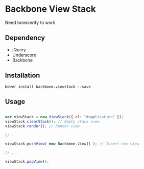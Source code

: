 Backbone View Stack
==================

Need browserify to work

## Dependency
* jQuery
* Underscore
* Backbone


## Installation

    bower install backbone.viewstack --save

## Usage

```js

var viewStack = new ViewStack({ el: "#application" });
viewStack.clearStack(); // Empty stack view
viewStack.render(); // Render view

// ...

viewStack.pushView( new Backbone.View() ); // Insert new view

// ...

viewStack.popView();


```
